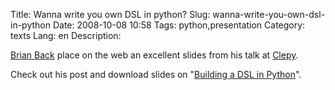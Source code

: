Title: Wanna write you own DSL in python?
Slug: wanna-write-you-own-dsl-in-python
Date: 2008-10-08 10:58
Tags: python,presentation
Category: texts
Lang: en
Description: 

[Brian Back][1] place on the web an excellent slides from his talk at [Clepy][2].

Check out his post and download slides on "[Building a DSL in Python][3]".

   [1]: http://brianbeck.com/
   [2]: http://www.clepy.org
   [3]: http://blog.brianbeck.com/post/53538107/python-dsl-i